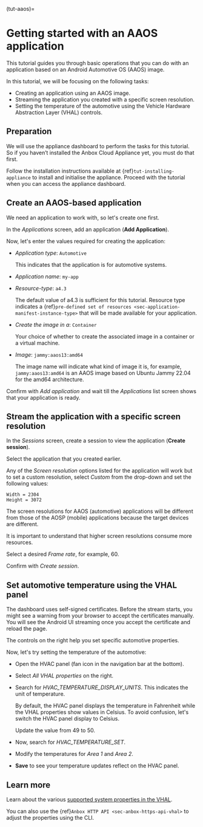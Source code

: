 (tut-aaos)=
# Getting started with an AAOS application

This tutorial guides you through basic operations that you can do with an application based on an Android Automotive OS (AAOS) image. 

In this tutorial, we will be focusing on the following tasks:
- Creating an application using an AAOS image.
- Streaming the application you created with a specific screen resolution.
- Setting the temperature of the automotive using the Vehicle Hardware Abstraction Layer (VHAL) controls.

## Preparation

We will use the appliance dashboard to perform the tasks for this tutorial. So if you haven’t installed the Anbox Cloud Appliance yet, you must do that first.

Follow the installation instructions available at {ref}`tut-installing-appliance` to install and initialise the appliance. Proceed with the tutorial when you can access the appliance dashboard.

## Create an AAOS-based application

We need an application to work with, so let's create one first.

In the *Applications* screen, add an application (**Add Application**).

Now, let's enter the values required for creating the application:
- *Application type*: `Automotive`

    This indicates that the application is for automotive systems.
- *Application name*: `my-app`
- *Resource-type*: `a4.3`

    The default value of a4.3 is sufficient for this tutorial. Resource type indicates a {ref}`pre-defined set of resources <sec-application-manifest-instance-type>` that will be made available for your application.
- *Create the image in a*: `Container`

    Your choice of whether to create the associated image in a container or a virtual machine.
- *Image*: `jammy:aaos13:amd64`

    The image name will indicate what kind of image it is, for example, `jammy:aaos13:amd64` is an AAOS image based on Ubuntu Jammy 22.04 for the amd64 architecture.

Confirm with *Add application* and wait till the *Applications* list screen shows that your application is ready.

## Stream the application with a specific screen resolution

In the *Sessions* screen, create a session to view the application (**Create session**).

Select the application that you created earlier.

Any of the *Screen resolution* options listed for the application will work but to set a custom resolution, select *Custom* from the drop-down and set the following values:
```
Width = 2304
Height = 3072
```
The screen resolutions for AAOS (automotive) applications will be different from those of the AOSP (mobile) applications because the target devices are different.

It is important to understand that higher screen resolutions consume more resources.

Select a desired *Frame rate*, for example, 60.

Confirm with *Create session*.

## Set automotive temperature using the VHAL panel

The dashboard uses self-signed certificates. Before the stream starts, you might see a warning from your browser to accept the certificates manually. You will see the Android UI streaming once you accept the certificate and reload the page.

The controls on the right help you set specific automotive properties.

Now, let's try setting the temperature of the automotive:

- Open the HVAC panel (fan icon in the navigation bar at the bottom).
- Select *All VHAL properties* on the right.
- Search for *HVAC_TEMPERATURE_DISPLAY_UNITS*. This indicates the unit of temperature.

    By default, the HVAC panel displays the temperature in Fahrenheit while the VHAL properties show values in Celsius. To avoid confusion, let's switch the HVAC panel display to Celsius.

    Update the value from 49 to 50.
- Now, search for *HVAC_TEMPERATURE_SET*.
- Modify the temperatures for *Area 1* and *Area 2*.
- **Save** to see your temperature updates reflect on the HVAC panel.

## Learn more

Learn about the various [supported system properties in the VHAL](https://source.android.com/docs/automotive/vhal/system-properties).

You can also use the {ref}`Anbox HTTP API <sec-anbox-https-api-vhal>` to adjust the properties using the CLI.

